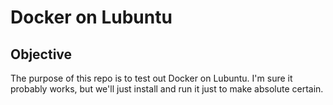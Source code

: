 # Docker on Lubuntu

## Objective

The purpose of this repo is to test out Docker on Lubuntu.  I'm sure it probably works, but we'll just install and run it just to make absolute certain.

